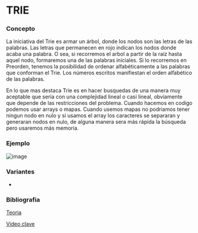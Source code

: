 # TRIE 

### Concepto
La iniciativa del Trie es armar un árbol, donde los nodos son las letras de las palabras. Las letras que permanecen en rojo indican los nodos donde acaba una palabra. O sea, si recorremos el arbol a partir de la raíz hasta aquel nodo, formaremos una de las palabras iniciales. Si lo recorremos en Preorden, tenemos la posibilidad de ordenar alfabéticamente a las palabras que conforman el Trie. Los números escritos manifiestan el orden alfabético de las palabras. 

En lo que mas destaca Trie es en hacer busquedas de una manera muy aceptable que seria con una complejidad lineal o casi lineal, obviamente que depende de las restricciones del problema.
Cuando hacemos en codigo podemos usar arrays o mapas. Cuando usemos mapas no podriamos tener ningun nodo en nulo y si usamos el array los caracteres se separaran y generaran nodos en nulo, de alguna manera sera más rápida la búsqueda pero usaremos más memoria.

### Ejemplo 
![image](https://user-images.githubusercontent.com/102009436/193949788-a30ae70a-31f3-407b-8d6e-653f8edd9d18.png)

### Variantes
- 

### Bibliografia 
[Teoria](https://oiaunlam.wordpress.com/2016/05/02/trie/)

[Video clave](https://www.youtube.com/watch?v=-urNrIAQnNo)
